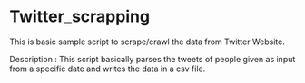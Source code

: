 # Twitter_scrapping

This is basic sample script to scrape/crawl the data from Twitter Website.

Description : 
    This script basically parses the tweets of people given as input from a specific date and writes the data in a csv file.

